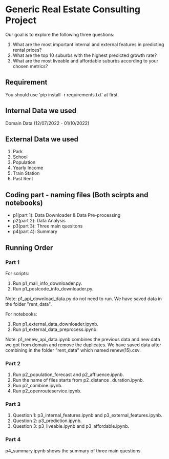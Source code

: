 # Generic Real Estate Consulting Project

Our goal is to explore the following three questions:

1. What are the most important internal and external features in predicting rental prices?
2. What are the top 10 suburbs with the highest predicted growth rate?
3. What are the most liveable and affordable suburbs according to your chosen metrics?

## Requirement

You should use 'pip install -r requirements.txt' at first.

## Internal Data we used

Domain Data (12/07/2022 - 01/10/2022)

## External Data we used

1. Park
2. School
3. Population
4. Yearly Income
5. Train Station
6. Past Rent

## Coding part - naming files (Both scirpts and notebooks)

- p1(part 1): Data Downloader & Data Pre-processing
- p2(part 2): Data Analysis
- p3(part 3): Three main quesitons
- p4(part 4): Summary
  
## Running Order

### Part 1

For scripts:

1. Run p1_mall_info_downloader.py.
2. Run p1_postcode_info_downloader.py.

Note: p1_api_download_data.py do not need to run. We have saved data in the folder "rent_data".

For notebooks:

1. Run p1_external_data_downloader.ipynb.
2. Run p1_external_data_preprocess.ipynb.

Note: p1_renew_api_data.ipynb combines the previous data and new data we got from domain and remove the duplicates. We have saved data after combining in the folder "rent_data" which named renew(15).csv.

### Part 2

1. Run p2_population_forecast and p2_affluence.ipynb.
2. Run the name of files starts from p2_distance _duration.ipynb.
3. Run p2_combine.ipynb.
4. Run p2_openrouteservice.ipynb.

### Part 3

1. Question 1: p3_internal_features.ipynb and p3_external_features.ipynb.
2. Question 2: p3_prediction.ipynb.
3. Question 3: p3_liveable.ipynb and p3_affordable.ipynb.

### Part 4

p4_summary.ipynb shows the summary of three main questions.
